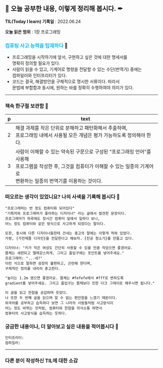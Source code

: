 ## 📕 오늘 공부한 내용, 이렇게 정리해 봅시다. ✒

**TIL(Today I learn) 기록일** : 2022.06.24

**오늘 읽은 범위** : 1장 프로그래밍

### <span style="color: deepskyblue">컴퓨팅 사고 능력을 탑재하다</span> 📑

+ 프로그래밍을 시작하기에 앞서, 구현하고 싶은 것에 대한 명세서를</br> 명확히 정의할 필요가 있다.
+ 사람이 읽을 수 있고, 기계어로 명령을 전달할 수 있는 수단(번역기) 중에는</br> 컴파일러와 인터프리터가 있다.
+ 코드는 결국, 해결방안을 구체적으로 명시한 서류이다. 따라서 </br>문법에 부합함과 동시에, 원하는 바를 정확히 수행하여야 의미가 있다.

---

### 책속 한구절 보관함 📖

| p    | text                                           |
| ---- | ---------------------------------------------- |
| 2  | 해결 과제를 작은 단위로 분해하고 패턴화해서 추출하며,</br> 프로그래밍 내에서 사용될 모든 개념은 평가 가능하도록 정의해야 한다.                 |
| 3  | 사람이 이해할 수 있는 약속된 구문으로 구성된 "프로그래밍 언어"를 사용해</br> 프로그램을 작성한 후, 그것을 컴퓨터가 이해할 수 있는 일종의 기계어로</br> 변환하는 일종의 번역기를 이용하는 것이다. |


### 떠오르는 생각이 있었니요? 나의 사색을 기록해 봅시다 💭
```
"프로그래머는 반 정도 컴퓨터화 되어있다"
"기획자와 프로그래머가 좋아하는 디자이너" 라는 글에서 발견한 문장이다. 
프로그래머가 하루에도 장시간 컴퓨터 앞에서 일하다 보니, 
어느 정도 컴퓨터와 같은 방식으로 사고하게 되었다는 말이다.

또한, 동시에 다른 디자이너들한테 건네는 충고의 말에는 이렇게 적혀 있었다.
가령, {가전제품 디자인}을 전달한다고 해보자. {진공 청소기}를 만들고 있다.

디자이너: "키가 작은 여성도 간단히 사용할 수 있을 만큼 작았으면 좋겠어요. 
몸체는 세련되고 엘레강스하게, 그리고 흡입구에는 포인트를 넣어주세요."
프로그래머: "...네?"
이런 식으로 말하면 굉장히 불편하고, 곤란해 한다며, 
구체적인 정의를 내리라 충고한다.

"높이는 1.2m 였으면 좋겠어요. 몸체는 #fefefe에서 #fff로 변하도록 
gradient를 넣어주세요. 그리고 흡입구는 몸체보다 진한 다크 그레이로 해주시면 됩니다."

이 글을 읽고 한참을 공감하며 웃었다. 
나 또한 두 번째 글을 읽으며 알 수 없는 편안함을 느꼈기 때문이다.
외국어를 공부하고 습득하다 보면 그 나라의 사람들처럼 사고방식이 
어느 정도 바뀌는 것처럼, 컴퓨터와 한참을 의사소통 하면서 
컴퓨터의 사고방식을 습득하는 듯하다.

```

### 궁금한 내용이나, 더 알아보고 싶은 내용을 적어봅시다 🤔
```
인터프리터: 
컴파일러: 
```

---

### 다른 분이 작성하신 TIL에 대한 소감